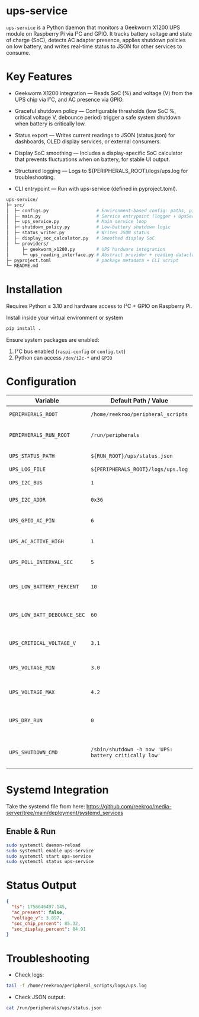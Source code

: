 # ups-service

`ups-service` is a Python daemon that monitors a Geekworm X1200 UPS module on Raspberry Pi via I²C and GPIO.
It tracks battery voltage and state of charge (SoC), detects AC adapter presence, applies shutdown policies on low battery, and writes real-time status to JSON for other services to consume.

# Key Features

- Geekworm X1200 integration — Reads SoC (%) and voltage (V) from the UPS chip via I²C, and AC presence via GPIO. 

- Graceful shutdown policy — Configurable thresholds (low SoC %, critical voltage V, debounce period) trigger a safe system shutdown when battery is critically low. 

- Status export — Writes current readings to JSON (status.json) for dashboards, OLED display services, or external consumers. 

- Display SoC smoothing — Includes a display-specific SoC calculator that prevents fluctuations when on battery, for stable UI output. 

- Structured logging — Logs to ${PERIPHERALS_ROOT}/logs/ups.log for troubleshooting. 

- CLI entrypoint — Run with ups-service (defined in pyproject.toml).

```bash
ups-service/
├─ src/
│  ├─ configs.py                  # Environment-based config: paths, pins, thresholds
│  ├─ main.py                     # Service entrypoint (logger + UpsService)
│  ├─ ups_service.py              # Main service loop
│  ├─ shutdown_policy.py          # Low-battery shutdown logic
│  ├─ status_writer.py            # Writes JSON status
│  ├─ display_soc_calculator.py   # Smoothed display SoC
│  └─ providers/
│     ├─ geekworm_x1200.py        # UPS hardware integration
│     └─ ups_reading_interface.py # Abstract provider + reading dataclass
├─ pyproject.toml                 # package metadata + CLI script
└─ README.md
```

# Installation

Requires Python ≥ 3.10 and hardware access to I²C + GPIO on Raspberry Pi.

Install inside your virtual environment or system

```bash
pip install .
```

Ensure system packages are enabled:

1. I²C bus enabled (`raspi-config` or `config.txt`)
2. Python can access `/dev/i2c-*` and `GPIO`

# Configuration

| Variable                    | Default Path / Value                                  | Description                               |
| --------------------------- | ----------------------------------------------------- | ----------------------------------------- |
| `PERIPHERALS_ROOT`          | `/home/reekroo/peripheral_scripts`                    | Root folder for logs                      |
| `PERIPHERALS_RUN_ROOT`      | `/run/peripherals`                                    | Root for runtime state files              |
| `UPS_STATUS_PATH`           | `${RUN_ROOT}/ups/status.json`                         | JSON output file                          |
| `UPS_LOG_FILE`              | `${PERIPHERALS_ROOT}/logs/ups.log`                    | Log file                                  |
| `UPS_I2C_BUS`               | `1`                                                   | I²C bus index                             |
| `UPS_I2C_ADDR`              | `0x36`                                                | I²C device address                        |
| `UPS_GPIO_AC_PIN`           | `6`                                                   | GPIO pin for AC presence                  |
| `UPS_AC_ACTIVE_HIGH`        | `1`                                                   | `1` = HIGH = AC present                   |
| `UPS_POLL_INTERVAL_SEC`     | `5`                                                   | Polling interval in seconds               |
| `UPS_LOW_BATTERY_PERCENT`   | `10`                                                  | Shutdown threshold for SoC (%)            |
| `UPS_LOW_BATT_DEBOUNCE_SEC` | `60`                                                  | Debounce before shutdown (s)              |
| `UPS_CRITICAL_VOLTAGE_V`    | `3.1`                                                 | Shutdown threshold (V)                    |
| `UPS_VOLTAGE_MIN`           | `3.0`                                                 | Min voltage for SoC calc                  |
| `UPS_VOLTAGE_MAX`           | `4.2`                                                 | Max voltage for SoC calc                  |
| `UPS_DRY_RUN`               | `0`                                                   | If `1`, log shutdown instead of executing |
| `UPS_SHUTDOWN_CMD`          | `/sbin/shutdown -h now 'UPS: battery critically low'` | Command executed on critical shutdown     |

# Systemd Integration

Take the systemd file from here: https://github.com/reekroo/media-server/tree/main/deployment/systemd_services

## Enable & Run

```bash
sudo systemctl daemon-reload
sudo systemctl enable ups-service
sudo systemctl start ups-service
sudo systemctl status ups-service
```

# Status Output

```json
{
  "ts": 1756646497.145,
  "ac_present": false,
  "voltage_v": 3.897,
  "soc_chip_percent": 85.32,
  "soc_display_percent": 84.91
}
```

# Troubleshooting

- Check logs:

```bash
tail -f /home/reekroo/peripheral_scripts/logs/ups.log
```

- Check JSON output:

```bash
cat /run/peripherals/ups/status.json
```